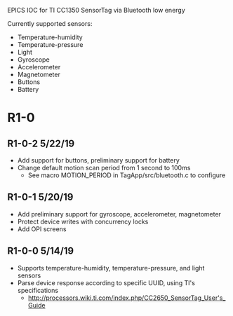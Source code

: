 EPICS IOC for TI CC1350 SensorTag via Bluetooth low energy

Currently supported sensors:

- Temperature-humidity
- Temperature-pressure
- Light
- Gyroscope
- Accelerometer
- Magnetometer
- Buttons
- Battery

R1-0
=================

R1-0-2 5/22/19
-----
- Add support for buttons, preliminary support for battery
- Change default motion scan period from 1 second to 100ms
	- See macro MOTION_PERIOD in TagApp/src/bluetooth.c to configure

R1-0-1 5/20/19
-----
- Add preliminary support for gyroscope, accelerometer, magnetometer
- Protect device writes with concurrency locks
- Add OPI screens

R1-0-0 5/14/19
-----
- Supports temperature-humidity, temperature-pressure, and light sensors
- Parse device response according to specific UUID, using TI's specifications
	- http://processors.wiki.ti.com/index.php/CC2650_SensorTag_User's_Guide
